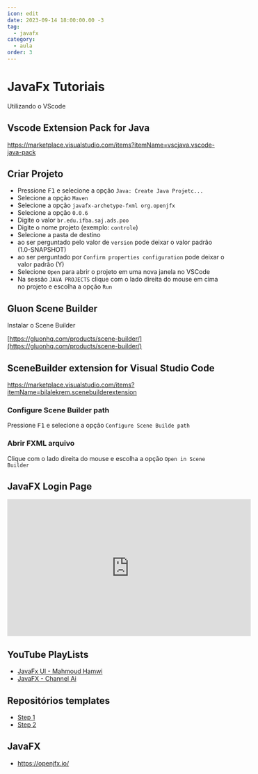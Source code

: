 ```yaml
---
icon: edit
date: 2023-09-14 18:00:00.00 -3
tag:
  - javafx
category:
  - aula
order: 3
---
```



# JavaFx Tutoriais

Utilizando o VScode

## Vscode Extension Pack for Java

https://marketplace.visualstudio.com/items?itemName=vscjava.vscode-java-pack


## Criar Projeto

- Pressione <kbd>F1</kbd> e selecione a opção `Java: Create Java Projetc...`
- Selecione a opção `Maven`
- Selecione a opção `javafx-archetype-fxml org.openjfx`
- Selecione a opção `0.0.6`
- Digite o valor `br.edu.ifba.saj.ads.poo` 
- Digite o nome projeto (exemplo: `controle`)
- Selecione a pasta de destino
- ao ser perguntado pelo valor de `version` pode deixar o valor padrão (1.0-SNAPSHOT)
- ao ser perguntado por `Confirm properties configuration` pode deixar o valor padrão (Y)
- Selecione `Open` para abrir o projeto em uma nova janela no VSCode
- Na sessão `JAVA PROJECTS` clique com o lado direita do mouse em cima no projeto e escolha a opção `Run`


## Gluon Scene Builder

Instalar o Scene Builder

[https://gluonhq.com/products/scene-builder/](https://gluonhq.com/products/scene-builder/)


## SceneBuilder extension for Visual Studio Code

https://marketplace.visualstudio.com/items?itemName=bilalekrem.scenebuilderextension


### Configure Scene Builder path

Pressione <kbd>F1</kbd> e selecione a opção `Configure Scene Builde path`

### Abrir FXML arquivo

Clique com o lado direita do mouse e escolha a opção `Open in Scene Builder`

<!-- 
## JavaFX Add FontAwesome Icon Libraries to Gluon Scene Builder


<iframe width="560" height="315" src="https://www.youtube.com/embed/cvjUC5iAqr8" title="YouTube video player" frameborder="0" allow="accelerometer; autoplay; clipboard-write; encrypted-media; gyroscope; picture-in-picture" allowfullscreen></iframe>



## JavaFX Login Page - SceneBuilder | Netbeans

<iframe width="560" height="315" src="https://www.youtube.com/embed/_WEoMobafoM" title="YouTube video player" frameborder="0" allow="accelerometer; autoplay; clipboard-write; encrypted-media; gyroscope; picture-in-picture" allowfullscreen></iframe>



## Repo Template JavaFX IFBA SAJ ADS

- https://github.com/ifba-saj-ads-poo/javafx-template


-->


## JavaFX Login Page

<iframe width="560" height="315" src="https://www.youtube.com/embed/kdPyxR-fMv4" title="YouTube video player" frameborder="0" allow="accelerometer; autoplay; clipboard-write; encrypted-media; gyroscope; picture-in-picture; web-share" allowfullscreen></iframe>


## YouTube PlayLists

- [JavaFx UI - Mahmoud Hamwi](https://www.youtube.com/playlist?list=PLJUowayj1-sjDKChv5Rg0OevX-BJWGGiR)
- [JavaFX - Channel Ai](https://www.youtube.com/playlist?list=PLargMG6XA8zBKfhSXB9O_Wvy2nFURCujv)

## Repositórios templates

- [Step 1](https://github.com/20232-ifba-saj-ads-poo/javafx-template-step1)
- [Step 2](https://github.com/20232-ifba-saj-ads-poo/javafx-template-step2)


## JavaFX 

- https://openjfx.io/
